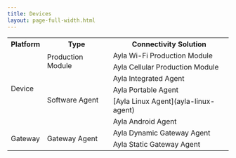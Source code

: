 ```yaml
---
title: Devices
layout: page-full-width.html
---
```


<table style="width: 100%;">
<tr>
<th class="center">Platform</th>
<th class="center">Type</th>
<th class="center">Connectivity Solution</th>
</tr>
<tr>
<td rowspan="6">Device</td>
<td rowspan="2">Production Module</td>
<td class="under-construction">Ayla Wi-Fi Production Module</td>
</tr>
<tr>
<td class="under-construction">Ayla Cellular Production Module</td>
</tr>
<tr>
<td rowspan="4">Software Agent</td>
<td colspan="1" class="under-construction">Ayla Integrated Agent</td>
</tr>
<tr>
<td colspan="1" class="under-construction">Ayla Portable Agent</td>
</tr>
<tr>
<td colspan="1">[Ayla Linux Agent](ayla-linux-agent)</td>
</tr>
<tr>
<td colspan="1" class="under-construction">Ayla Android Agent</td>
</tr>
<tr>
<td rowspan="2">Gateway</td>
<td rowspan="2">Gateway Agent</td>
<td colspan="1" class="under-construction">Ayla Dynamic Gateway Agent</td>
</tr>
<tr>
<td colspan="1" class="under-construction">Ayla Static Gateway Agent</td>
</tr>
</table>
